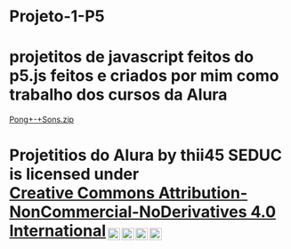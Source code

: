 # Projeto-1-P5
# projetitos de javascript feitos do p5.js feitos e criados por mim como trabalho dos cursos da Alura
[Pong+-+Sons.zip](https://github.com/user-attachments/files/15830675/Pong%2B-%2BSons.zip)
# <p xmlns:cc="http://creativecommons.org/ns#" xmlns:dct="http://purl.org/dc/terms/"><span property="dct:title">Projetitios do Alura</span> by <span property="cc:attributionName">thii45 SEDUC</span> is licensed under <a href="https://creativecommons.org/licenses/by-nc-nd/4.0/?ref=chooser-v1" target="_blank" rel="license noopener noreferrer" style="display:inline-block;">Creative Commons Attribution-NonCommercial-NoDerivatives 4.0 International<img style="height:22px!important;margin-left:3px;vertical-align:text-bottom;" src="https://mirrors.creativecommons.org/presskit/icons/cc.svg?ref=chooser-v1" alt=""><img style="height:22px!important;margin-left:3px;vertical-align:text-bottom;" src="https://mirrors.creativecommons.org/presskit/icons/by.svg?ref=chooser-v1" alt=""><img style="height:22px!important;margin-left:3px;vertical-align:text-bottom;" src="https://mirrors.creativecommons.org/presskit/icons/nc.svg?ref=chooser-v1" alt=""><img style="height:22px!important;margin-left:3px;vertical-align:text-bottom;" src="https://mirrors.creativecommons.org/presskit/icons/nd.svg?ref=chooser-v1" alt=""></a></p>
